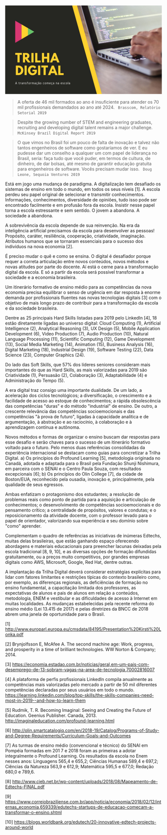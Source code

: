 ![capa](https://github.com/mauro-zac/Trilha-Digital/blob/master/TrilhaDigitalCapa.jpg)

> A oferta de 46 mil formados ao ano é insuficiente para atender os 70 mil profissionais demandados ao ano até 2024.
> `	Brasscom, Relatório Setorial 2019`

> Despite the growing number of STEM and engineering graduates, recruiting
> and developing digital talent remains a major challenge.
> `	McKinsey Brazil Digital Report 2019`

> O que vimos no Brasil foi um pouco de falta de inovação e talvez não tantos engenheiros de software como gostaríamos de ver. E eu pudesse dar um conselho a qualquer um com papel de liderança no Brasil, seria: faça tudo que você puder, em termos de cultura, de dinheiro, de dar bolsas, até mesmo de garantir educação gratuita para engenheiros de software. Vocês precisam mudar isso.
> `	Doug Leone, Sequoia Ventures 2019`

Está em jogo uma mudança de paradigma. A digitalização tem desafiado os sistemas de ensino em todo o mundo, em todos os seus níveis [1]. A escola perdeu seu papel original de selecionar e transmitir conhecimentos. Informações, conhecimentos, diversidade de opiniões, tudo isso pode ser encontrado facilmente e em profusão fora da escola. Insistir nesse papel torna a escola estressante e sem sentido. O jovem a abandona. A sociedade a abandona.  

A sobrevivência da escola depende de sua reinvenção. Na era da inteligência artificial precisamos da escola para desenvolver as pessoas! Propósito, caráter, resiliência, cooperação, criatividade, imaginação. Atributos humanos que se tornaram essenciais para o sucesso dos indivíduos na nova economia [2]. 

É preciso mudar o quê e como se ensina. O digital é desafiador porque requer a correta articulação entre novos conteúdos, novos métodos e novas atitudes por parte do docente. Aí está o cerne para a transformação digital da escola. E só a partir da escola será possível transformar a sociedade e a economia brasileira.  

Um itinerário formativo de ensino médio para as competências da nova economia precisa equilibrar o senso de urgência em dar resposta à enorme demanda por profissionais fluentes nas novas tecnologias digitais [3] com o objetivo de mais longo prazo de contribuir para a transformação da escola e da sociedade brasileira.

Dentre as 25 principais Hard Skills listadas para 2019 pelo LinkedIn [4], 18 estão diretamente ligadas ao universo digital: Cloud Computing (1), Artificial Intelligence (2), Analytical Reasoning (3), UX Design (5), Mobile Application Development (6), Video Production (7), Audio Production (10), Natural Language Processing (11), Scientific Computing (12), Game Development (13), Social Media Marketing (14), Animation (15), Business Analysis (16), Digital Marketing (18), Industrial Design (19), Software Testing (22), Data Science (23), Computer Graphics (24).

Do lado das Soft Skills, que 57% dos líderes seniores consideram mais importantes do que as Hard Skills, as mais valorizadas para 2019 são Criatividade (1), Persuasão (2), Colaboração (3), Adaptabilidade (4) e Administração do Tempo (5).

A era digital traz consigo uma importante dualidade. De um lado, a aceleração dos ciclos tecnológicos; a diversificação, o crescimento e a facilidade de acesso ao estoque de conhecimentos; a rápida obsolescência das competências "duras" e do método "industrial" de ensino. De outro, a crescente relevância das competências socioemocionais e das competências "à prova de futuro", ligadas à capacidade analítica e de argumentação, à abstração e ao raciocínio, à colaboração e à aprendizagem contínua e autônoma. 

Novos métodos e formas de organizar o ensino buscam dar respostas para esse desafio e serão chaves para o sucesso de um itinerário formativo voltado para o futuro. Pelo menos duas referências consolidadas da experiência internacional se destacam como guias para concretizar a Trilha Digital. a) Os princípios do Profound Learning [5], metodologia originada no Canadá, adotada e adaptada para o Brasil pela Fundação Shunji Nishimura, em parceira com o SENAI e o Centro Paula Souza, com resultados excepcionais [6]; b) Os princípios do Olin College [7], da cidade de Boston/EUA, reconhecido pela ousadia, inovação e, principalmente, pela qualidade de seus egressos. 

Ambas enfatizam o protagonismo dos estudantes; a resolução de problemas reais como ponto de partida para a aquisição e articulação de conhecimentos; o desenvolvimento de competências socioemocionais e do pensamento crítico; a centralidade de propósitos, valores e condutas; e o reposicionamento da atividade docente, com o professor levado para o papel de orientador, valorizando sua experiência e seu domínio sobre "como" aprender. 

Complementam o quadro de referências as iniciativas de inúmeras Edtechs, muitas delas brasileiras, que estão ganhando espaço oferecendo abordagens e materiais educacionais para preencher lacunas deixadas pela escola tradicional [8, 9, 10], e as diversas opções de formação difundidas gratuitamente, ou a preços muito competitivos, por grandes empresas digitais como AWS, Microsoft, Google, Red Hat, dentre outras.

A implantação da Trilha Digital deverá considerar estratégias explícitas para lidar com fatores limitantes e restrições típicas do contexto brasileiro como, por exemplo, as diferenças regionais, as deficiências de formação no ensino fundamental, a capacitação limitada dos professores, as expectativas de alunos e pais de alunos em relação a conteúdos, metodologia, ENEM e vestibular e as dificuldades de acesso à Internet em muitas localidades. As mudanças estabelecidas pela recente reforma do ensino médio (Lei 13.415 de 2017) e pelas diretrizes da BNCC de 2018 abrem uma janela de oportunidade para o Brasil.   

[1] http://www.europarl.europa.eu/cmsdata/84195/Presentation%20Kirsti%20Lonka.pdf

[2] Brynjolfsson E, McAfee A. The second machine age: Work, progress, and prosperity in a time of brilliant technologies. WW Norton & Company; 2014.

[3] https://economia.estadao.com.br/noticias/geral,em-um-pais-com-desemprego-de-13-sobram-vagas-na-area-de-tecnologia,70002816007

[4] A plataforma de perfis profissionais LinkedIn compila anualmente as competências mais valorizadas pelo mercado a partir de 50 mil diferentes competências declaradas por seus usuários em todo o mundo. https://learning.linkedin.com/blog/top-skills/the-skills-companies-need-most-in-2019--and-how-to-learn-them

[5] Rudmik, T. R. Becoming Imaginal: Seeing and Creating the Future of Education. Geenius Publisher. Canada, 2013. http://imaginaleducation.com/profound-learning.html

[6] http://olin.smartcatalogiq.com/en/2018-19/Catalog/Programs-of-Study-and-Degree-Requirements/Curriculum-Goals-and-Outcomes

[7] As turmas de ensino médio (convencional e técnico) do SENAI em Pompéia formadas em 201
7 e 2018 foram as primeiras a adotar integralmente o Profound Learning. Os resultados da escola no Enem nesses anos: Linguagens 565,4 e 655,2; Ciências Humanas 589,4 e 697,2; Ciências da Natureza 563,9 e 612,9; Matemática 595,5 e 677,0; Redação 680,0 e 789,6.

[8] http://www.cieb.net.br/wp-content/uploads/2018/08/Mapeamento-de-Edtechs-FINAL.pdf

[9] https://www.correiobraziliense.com.br/app/noticia/economia/2018/02/12/internas_economia,659339/edutechs-startups-de-educacao-comecam-a-transformar-o-ensino.shtml

[10] https://blogs.worldbank.org/edutech/20-innovative-edtech-projects-around-world
